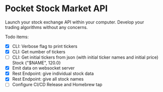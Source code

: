 # Pocket Stock Market API

Launch your stock exchange API within your computer. Develop your trading algorithms without any concerns.

Todo items:

- [x] CLI: Verbose flag to print tickers
- [x] CLI: Get number of tickers
- [ ] CLI: Get initial tickers from json (with initial ticker names and initial price) Stock {"$NAME", 120.0}
- [x] Emit data on websocket server
- [x] Rest Endpoint: give individual stock data
- [x] Rest Endpoint: give all stock names
- [ ] Configure CI/CD Release and Homebrew tap
